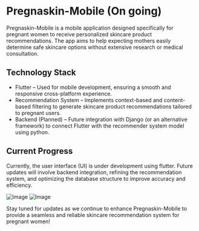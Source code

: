 # Pregnaskin-Mobile (On going)
Pregnaskin-Mobile is a mobile application designed specifically for pregnant women to receive personalized skincare product recommendations. The app aims to help expecting mothers easily determine safe skincare options without extensive research or medical consultation.

## Technology Stack
* Flutter – Used for mobile development, ensuring a smooth and responsive cross-platform experience.
* Recommendation System – Implements context-based and content-based filtering to generate skincare product recommendations tailored to pregnant users.
* Backend (Planned) – Future integration with Django (or an alternative framework) to connect Flutter with the recommender system model using python.

## Current Progress
Currently, the user interface (UI) is under development using flutter. Future updates will involve backend integration, refining the recommendation system, and optimizing the database structure to improve accuracy and efficiency.

![Image](https://github.com/user-attachments/assets/398bd41b-9fae-4436-b484-e07bc53d2a60) ![Image](https://github.com/user-attachments/assets/28d00d6d-4b2b-4cda-abc2-da36bec18350)

Stay tuned for updates as we continue to enhance Pregnaskin-Mobile to provide a seamless and reliable skincare recommendation system for pregnant women!

